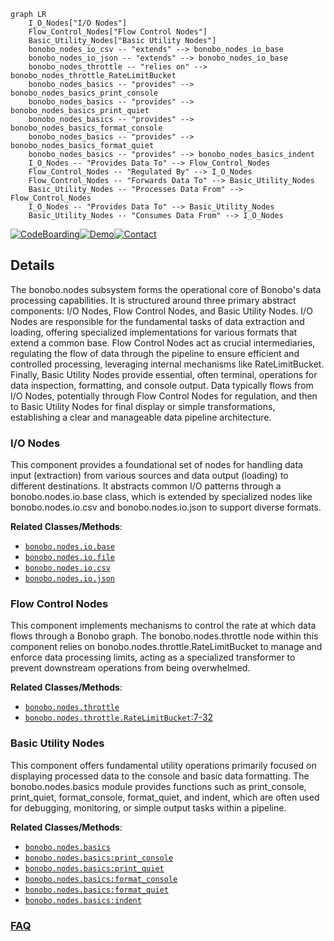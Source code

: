 ```mermaid
graph LR
    I_O_Nodes["I/O Nodes"]
    Flow_Control_Nodes["Flow Control Nodes"]
    Basic_Utility_Nodes["Basic Utility Nodes"]
    bonobo_nodes_io_csv -- "extends" --> bonobo_nodes_io_base
    bonobo_nodes_io_json -- "extends" --> bonobo_nodes_io_base
    bonobo_nodes_throttle -- "relies on" --> bonobo_nodes_throttle_RateLimitBucket
    bonobo_nodes_basics -- "provides" --> bonobo_nodes_basics_print_console
    bonobo_nodes_basics -- "provides" --> bonobo_nodes_basics_print_quiet
    bonobo_nodes_basics -- "provides" --> bonobo_nodes_basics_format_console
    bonobo_nodes_basics -- "provides" --> bonobo_nodes_basics_format_quiet
    bonobo_nodes_basics -- "provides" --> bonobo_nodes_basics_indent
    I_O_Nodes -- "Provides Data To" --> Flow_Control_Nodes
    Flow_Control_Nodes -- "Regulated By" --> I_O_Nodes
    Flow_Control_Nodes -- "Forwards Data To" --> Basic_Utility_Nodes
    Basic_Utility_Nodes -- "Processes Data From" --> Flow_Control_Nodes
    I_O_Nodes -- "Provides Data To" --> Basic_Utility_Nodes
    Basic_Utility_Nodes -- "Consumes Data From" --> I_O_Nodes
```

[![CodeBoarding](https://img.shields.io/badge/Generated%20by-CodeBoarding-9cf?style=flat-square)](https://github.com/CodeBoarding/GeneratedOnBoardings)[![Demo](https://img.shields.io/badge/Try%20our-Demo-blue?style=flat-square)](https://www.codeboarding.org/demo)[![Contact](https://img.shields.io/badge/Contact%20us%20-%20contact@codeboarding.org-lightgrey?style=flat-square)](mailto:contact@codeboarding.org)

## Details

The bonobo.nodes subsystem forms the operational core of Bonobo's data processing capabilities. It is structured around three primary abstract components: I/O Nodes, Flow Control Nodes, and Basic Utility Nodes. I/O Nodes are responsible for the fundamental tasks of data extraction and loading, offering specialized implementations for various formats that extend a common base. Flow Control Nodes act as crucial intermediaries, regulating the flow of data through the pipeline to ensure efficient and controlled processing, leveraging internal mechanisms like RateLimitBucket. Finally, Basic Utility Nodes provide essential, often terminal, operations for data inspection, formatting, and console output. Data typically flows from I/O Nodes, potentially through Flow Control Nodes for regulation, and then to Basic Utility Nodes for final display or simple transformations, establishing a clear and manageable data pipeline architecture.

### I/O Nodes
This component provides a foundational set of nodes for handling data input (extraction) from various sources and data output (loading) to different destinations. It abstracts common I/O patterns through a bonobo.nodes.io.base class, which is extended by specialized nodes like bonobo.nodes.io.csv and bonobo.nodes.io.json to support diverse formats.


**Related Classes/Methods**:

- <a href="https://github.com/python-bonobo/bonobo/blob/develop/bonobo/nodes/io/base.py" target="_blank" rel="noopener noreferrer">`bonobo.nodes.io.base`</a>
- <a href="https://github.com/python-bonobo/bonobo/blob/develop/bonobo/nodes/io/file.py" target="_blank" rel="noopener noreferrer">`bonobo.nodes.io.file`</a>
- <a href="https://github.com/python-bonobo/bonobo/blob/develop/bonobo/nodes/io/csv.py" target="_blank" rel="noopener noreferrer">`bonobo.nodes.io.csv`</a>
- <a href="https://github.com/python-bonobo/bonobo/blob/develop/bonobo/nodes/io/json.py" target="_blank" rel="noopener noreferrer">`bonobo.nodes.io.json`</a>


### Flow Control Nodes
This component implements mechanisms to control the rate at which data flows through a Bonobo graph. The bonobo.nodes.throttle node within this component relies on bonobo.nodes.throttle.RateLimitBucket to manage and enforce data processing limits, acting as a specialized transformer to prevent downstream operations from being overwhelmed.


**Related Classes/Methods**:

- <a href="https://github.com/python-bonobo/bonobo/blob/develop/bonobo/nodes/throttle.py" target="_blank" rel="noopener noreferrer">`bonobo.nodes.throttle`</a>
- <a href="https://github.com/python-bonobo/bonobo/blob/develop/bonobo/nodes/throttle.py#L7-L32" target="_blank" rel="noopener noreferrer">`bonobo.nodes.throttle.RateLimitBucket`:7-32</a>


### Basic Utility Nodes
This component offers fundamental utility operations primarily focused on displaying processed data to the console and basic data formatting. The bonobo.nodes.basics module provides functions such as print_console, print_quiet, format_console, format_quiet, and indent, which are often used for debugging, monitoring, or simple output tasks within a pipeline.


**Related Classes/Methods**:

- <a href="https://github.com/python-bonobo/bonobo/blob/develop/bonobo/nodes/basics.py" target="_blank" rel="noopener noreferrer">`bonobo.nodes.basics`</a>
- <a href="https://github.com/python-bonobo/bonobo/blob/develop/bonobo/nodes/basics.py" target="_blank" rel="noopener noreferrer">`bonobo.nodes.basics:print_console`</a>
- <a href="https://github.com/python-bonobo/bonobo/blob/develop/bonobo/nodes/basics.py" target="_blank" rel="noopener noreferrer">`bonobo.nodes.basics:print_quiet`</a>
- <a href="https://github.com/python-bonobo/bonobo/blob/develop/bonobo/nodes/basics.py" target="_blank" rel="noopener noreferrer">`bonobo.nodes.basics:format_console`</a>
- <a href="https://github.com/python-bonobo/bonobo/blob/develop/bonobo/nodes/basics.py" target="_blank" rel="noopener noreferrer">`bonobo.nodes.basics:format_quiet`</a>
- <a href="https://github.com/python-bonobo/bonobo/blob/develop/bonobo/nodes/basics.py" target="_blank" rel="noopener noreferrer">`bonobo.nodes.basics:indent`</a>




### [FAQ](https://github.com/CodeBoarding/GeneratedOnBoardings/tree/main?tab=readme-ov-file#faq)